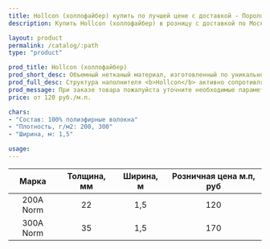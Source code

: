 ```yaml
---
title: Hollcon (холлофайбер) купить по лучшей цене с доставкой - Поролоныч
description: Купить Hollcon (холлофайбер) в розницу с доставкой по Москве в интернет-магазине Поролоныча.

layout: product
permalink: /catalog/:path
type: "product"

prod_title: Hollcon (холлофайбер)
prod_short_desc: Объемный нетканый материал, изготовленный по уникальной технологии. Мягкий, эластичный и гипоаллергенный.
prod_full_desc: Структура наполнителя <b>Hollcon</b> активно сопротивляется сжатию, так как материал стремится восстановить свою форму, направляя усилия непосредственно в сторону давления, тем самым обеспечивается отличная восстанавливаемость материала, комфорт и пышность стеганных изделий, при любой деформации и стирке.
prod_message: При заказе товара пожалуйста уточните необходимые параметры (марку, толщину и количество).
price: от 120 руб./м.п.

chars:
- "Состав: 100% полиэфирные волокна"
- "Плотность, г/м2: 200, 300"
- "Ширина, м: 1,5"

usage:
---
```

| Марка | Толщина, мм | Ширина, м | Розничная цена м.п, руб |
|:--:|:--:|:--:|:--:|
|200A Norm|22|1,5|120|
|300A Norm|35|1,5|170|